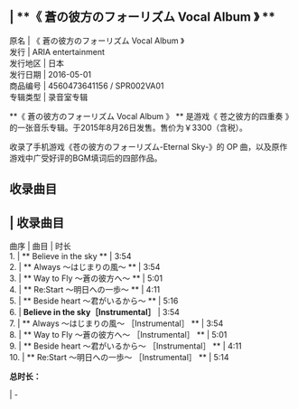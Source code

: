 |  **《 蒼の彼方のフォーリズム Vocal Album  》 **  
---  
原名  |  《  蒼の彼方のフォーリズム Vocal Album  》   
发行  |  ARIA entertainment   
发行地区  |  日本   
发行日期  |  2016-05-01   
商品编号  |  4560473641156 / SPR002VA01   
专辑类型  |  录音室专辑   
  
**《 蒼の彼方のフォーリズム Vocal Album  》 ** 是游戏《  苍之彼方的四重奏
》的一张音乐专辑。于2015年8月26日发售。售价为￥3300（含税）。

收录了手机游戏《苍の彼方のフォーリズム-Eternal Sky-》的  OP  曲，以及原作游戏中广受好评的BGM填词后的四部作品。

##  收录曲目

|  收录曲目  
---  
曲序  |  曲目  |  时长   
1\.  |  ** Believe in the sky  ** |  3:54   
2\.  |  ** Always 〜はじまりの風〜  ** |  3:54   
3\.  |  ** Way to Fly 〜蒼の彼方へ〜  ** |  5:01   
4\.  |  ** Re:Start 〜明日への一歩〜  ** |  4:11   
5\.  |  ** Beside heart 〜君がいるから〜  ** |  5:16   
6\.  |  **Believe in the sky［Instrumental］** |  3:54   
7\.  |  ** Always 〜はじまりの風〜  ［Instrumental］ ** |  3:54   
8\.  |  ** Way to Fly 〜蒼の彼方へ〜  ［Instrumental］ ** |  5:01   
9\.  |  ** Beside heart 〜君がいるから〜  ［Instrumental］ ** |  4:11   
10\.  |  ** Re:Start 〜明日への一歩〜  ［Instrumental］ ** |  5:14   
  
**总时长：**

|  \-

